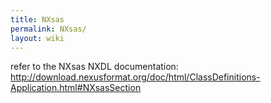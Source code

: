 ```yaml
---
title: NXsas
permalink: NXsas/
layout: wiki
---
```


refer to the NXsas NXDL documentation:
<http://download.nexusformat.org/doc/html/ClassDefinitions-Application.html#NXsasSection>
